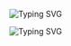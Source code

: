 ![Typing SVG](https://readme-typing-svg.demolab.com?font=Yatra+One&weight=900&size=50&duration=5&pause=1000&color=F70000&center=true&vCenter=true&repeat=false&width=1200&lines=%7C%7C+Arth+%7C%7C)


![Typing SVG](https://readme-typing-svg.demolab.com?font=Yatra+one&weight=900&duration=5&pause=1000&color=4993C4&width=435&lines=Yess+!!+That's+my+name.)
